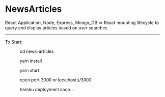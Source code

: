 # NewsArticles
React Application, Node, Express, Mongo_DB => React mounting lifecycle to query and display articles based on user searches

<hr>
To Start:

<ul>
<ol>cd news-articles</ol>
<ol>yarn install</ol>
<ol>yarn start</ol>
<ol>open port 3000 or localhost://3000</ol>
<ol>heroku deployment soon...</ol>
</ul>
